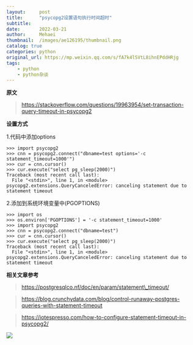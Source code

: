 ```yaml
---
layout:     post
title:      "psycopg2设置语句执行时间超时"
subtitle:   
date:       2022-03-21
author:     Mehaei
thumbnail:  /images/ae126195/thumbnail.png
catalog: true
categories: python
original_url: https://mp.weixin.qq.com/s/fA7k4lSVtL8ihnEPddHRjg
tags:
    - python
    - python杂谈
---
```


**原文**

> https://stackoverflow.com/questions/19963954/set-transaction-query-timeout-in-psycopg2

**设置方式**

1.代码中添加options

```
>>> import psycopg2
>>> cnn = psycopg2.connect("dbname=test options='-c statement_timeout=1000'")
>>> cur = cnn.cursor()
>>> cur.execute("select pg_sleep(2000)")
Traceback (most recent call last):
  File "<stdin>", line 1, in <module>
psycopg2.extensions.QueryCanceledError: canceling statement due to statement timeout
```

2.添加到系统环境变量中(PGOPTIONS)

```
>>> import os
>>> os.environ['PGOPTIONS'] = '-c statement_timeout=1000'
>>> import psycopg2
>>> cnn = psycopg2.connect("dbname=test")
>>> cur = cnn.cursor()
>>> cur.execute("select pg_sleep(2000)")
Traceback (most recent call last):
  File "<stdin>", line 1, in <module>
psycopg2.extensions.QueryCanceledError: canceling statement due to statement timeout
```

**相关文章参考**

> https://postgresqlco.nf/doc/en/param/statement\_timeout/

> https://blog.crunchydata.com/blog/control-runaway-postgres-queries-with-statement-timeout

> https://iotespresso.com/how-to-configure-statement-timeout-in-psycopg2/

![](/images/ae126195/1.png)